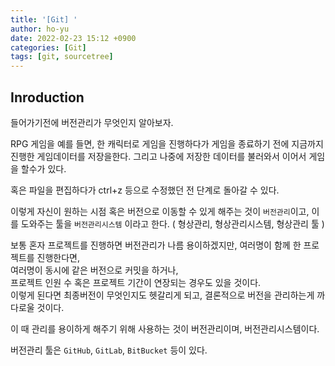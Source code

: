 ```yaml
---
title: '[Git] '
author: ho-yu
date: 2022-02-23 15:12 +0900
categories: [Git]
tags: [git, sourcetree]
---
```


## Inroduction
들어가기전에 버전관리가 무엇인지 알아보자.

RPG 게임을 예를 들면, 한 캐릭터로 게임을 진행하다가 게임을 종료하기 전에 지금까지 진행한 게임데이터를 저장을한다. 그리고 나중에 저장한 데이터를 불러와서 이어서 게임을 할수가 있다.

혹은 파일을 편집하다가 ctrl+z 등으로 수정했던 전 단계로 돌아갈 수 있다.

이렇게 자신이 원하는 시점 혹은 버전으로 이동할 수 있게 해주는 것이 `버전관리`이고, 이를 도와주는 툴을 `버전관리시스템` 이라고 한다. ( 형상관리, 형상관리시스템, 형상관리 툴 )

보통 혼자 프로젝트를 진행하면 버전관리가 나름 용이하겠지만, 여러명이 함께 한 프로젝트를 진행한다면, <br>
여러명이 동시에 같은 버전으로 커밋을 하거나, <br> 
프로젝트 인원 수 혹은 프로젝트 기간이 연장되는 경우도 있을 것이다.<br>
이렇게 된다면 최종버전이 무엇인지도 헷갈리게 되고, 결론적으로 버전을 관리하는게 까다로울 것이다. 

이 때 관리를 용이하게 해주기 위해 사용하는 것이 버전관리이며, 버전관리시스템이다.

버전관리 툴은 `GitHub`, `GitLab`, `BitBucket` 등이 있다.












